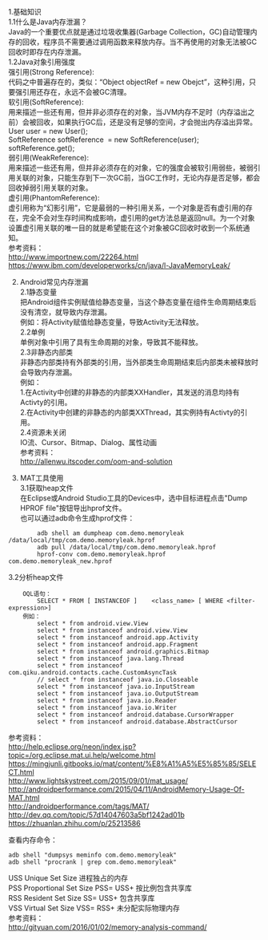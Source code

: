 1.基础知识  
1.1什么是Java内存泄漏？  
    Java的一个重要优点就是通过垃圾收集器(Garbage Collection，GC)自动管理内存的回收，程序员不需要通过调用函数来释放内存。当不再使用的对象无法被GC回收时即存在内存泄漏。  
1.2Java对象引用强度  
    强引用(Strong Reference):  
        代码之中普遍存在的，类似：“Object objectRef = new Obejct”，这种引用，只要强引用还存在，永远不会被GC清理。  
    软引用(SoftReference):  
        用来描述一些还有用，但并非必须存在的对象，当JVM内存不足时（内存溢出之前）会被回收，如果执行GC后，还是没有足够的空间，才会抛出内存溢出异常。  
        User user = new User();    
        SoftReference<Object> softReference  = new SoftReference<Object>(user);  
        softReference.get();  
    弱引用(WeakReference):  
        用来描述一些还有用，但并非必须存在的对象，它的强度会被软引用弱些，被弱引用关联的对象，只能生存到下一次GC前，当GC工作时，无论内存是否足够，都会回收掉弱引用关联的对象。  
    虚引用(PhantomReference):  
        虚引用称为“幻影引用”，它是最弱的一种引用关系，一个对象是否有虚引用的存在，完全不会对生存时间构成影响，虚引用的get方法总是返回null。为一个对象设置虚引用关联的唯一目的就是希望能在这个对象被GC回收时收到一个系统通知。  
参考资料：  
    http://www.importnew.com/22264.html  
    https://www.ibm.com/developerworks/cn/java/l-JavaMemoryLeak/  

2. Android常见内存泄漏  
2.1静态变量  
    把Android组件实例赋值给静态变量，当这个静态变量在组件生命周期结束后没有清空，就导致内存泄漏。  
    例如：将Activity赋值给静态变量，导致Activity无法释放。  
2.2单例  
    单例对象中引用了具有生命周期的对象，导致其不能释放。  
2.3非静态内部类  
    非静态内部类持有外部类的引用，当外部类生命周期结束后内部类未被释放时会导致内存泄漏。  
    例如：  
        1.在Activity中创建的非静态的内部类XXHandler，其发送的消息均持有Activty的引用。  
        2.在Activity中创建的非静态的内部类XXThread，其实例持有Activty的引用。  
2.4资源未关闭  
    IO流、Cursor、Bitmap、Dialog、属性动画  
参考资料：  
    http://allenwu.itscoder.com/oom-and-solution  

3. MAT工具使用  
3.1获取heap文件  
    在Eclipse或Android Studio工具的Devices中，选中目标进程点击"Dump HPROF file"按钮导出hprof文件。  
    也可以通过adb命令生成hprof文件：
~~~
        adb shell am dumpheap com.demo.memoryleak /data/local/tmp/com.demo.memoryleak.hprof
        adb pull /data/local/tmp/com.demo.memoryleak.hprof
        hprof-conv com.demo.memoryleak.hprof com.demo.memoryleak_new.hprof
~~~

3.2分析heap文件
~~~
    OQL语句：
        SELECT * FROM [ INSTANCEOF ]	<class_name> [ WHERE <filter-expression>]
    例如：
        select * from android.view.View
        select * from instanceof android.view.View
        select * from instanceof android.app.Activity
        select * from instanceof android.app.Fragment
        select * from instanceof android.graphics.Bitmap
        select * from instanceof java.lang.Thread
        select * from instanceof com.qiku.android.contacts.cache.CustomAsyncTask
        // select * from instanceof java.io.Closeable
        select * from instanceof java.io.InputStream
        select * from instanceof java.io.OutputStream
        select * from instanceof java.io.Reader
        select * from instanceof java.io.Writer
        select * from instanceof android.database.CursorWrapper
        select * from instanceof android.database.AbstractCursor
~~~
参考资料：  
    http://help.eclipse.org/neon/index.jsp?topic=/org.eclipse.mat.ui.help/welcome.html  
    https://mingjunli.gitbooks.io/mat/content/%E8%A1%A5%E5%85%85/SELECT.html  
    http://www.lightskystreet.com/2015/09/01/mat_usage/  
    http://androidperformance.com/2015/04/11/AndroidMemory-Usage-Of-MAT.html  
    http://androidperformance.com/tags/MAT/  
    http://dev.qq.com/topic/57d14047603a5bf1242ad01b  
    https://zhuanlan.zhihu.com/p/25213586  

查看内存命令：  
~~~
adb shell "dumpsys meminfo com.demo.memoryleak"
adb shell "procrank | grep com.demo.memoryleak"
~~~
USS	Unique Set Size         进程独占的内存  
PSS	Proportional Set Size   PSS= USS+ 按比例包含共享库  
RSS	Resident Set Size       SS= USS+ 包含共享库  
VSS	Virtual Set Size        VSS= RSS+ 未分配实际物理内存  
参考资料：  
http://gityuan.com/2016/01/02/memory-analysis-command/  

